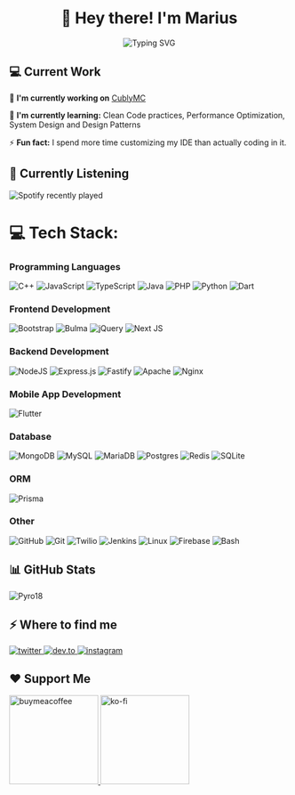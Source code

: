 <h1 align="center">👋 Hey there! I'm Marius</h1>

<div align="center">
  <img src="https://readme-typing-svg.demolab.com?font=Fira+Code&pause=1000&random=false&width=435&lines=Full+Stack+Developer;Code+Artisan;Software+Developer;Coffee+to+Code+Converter" alt="Typing SVG" />
</div>

## 💻 Current Work

🚀 **I'm currently working on** [CublyMC](https://github.com/CublyMC)

🌱 **I'm currently learning:** Clean Code practices, Performance Optimization, System Design and Design Patterns

⚡ **Fun fact:**  I spend more time customizing my IDE than actually coding in it.

## 🎵 Currently Listening

<div>
  <img src="https://spotify-recently-played-readme.vercel.app/api?user=thedadox" alt="Spotify recently played" />
</div>

# 💻 Tech Stack:

### Programming Languages
![C++](https://img.shields.io/badge/c++-%2300599C.svg?style=for-the-badge&logo=c%2B%2B&logoColor=white) ![JavaScript](https://img.shields.io/badge/javascript-%23323330.svg?style=for-the-badge&logo=javascript&logoColor=%23F7DF1E) ![TypeScript](https://img.shields.io/badge/typescript-%23007ACC.svg?style=for-the-badge&logo=typescript&logoColor=white) ![Java](https://img.shields.io/badge/java-%23ED8B00.svg?style=for-the-badge&logo=openjdk&logoColor=white) ![PHP](https://img.shields.io/badge/php-%23777BB4.svg?style=for-the-badge&logo=php&logoColor=white) ![Python](https://img.shields.io/badge/python-3670A0?style=for-the-badge&logo=python&logoColor=ffdd54) ![Dart](https://img.shields.io/badge/dart-%230175C2.svg?style=for-the-badge&logo=dart&logoColor=white)

### Frontend Development
![Bootstrap](https://img.shields.io/badge/bootstrap-%238511FA.svg?style=for-the-badge&logo=bootstrap&logoColor=white) ![Bulma](https://img.shields.io/badge/bulma-00D0B1?style=for-the-badge&logo=bulma&logoColor=white) ![jQuery](https://img.shields.io/badge/jquery-%230769AD.svg?style=for-the-badge&logo=jquery&logoColor=white) ![Next JS](https://img.shields.io/badge/Next-black?style=for-the-badge&logo=next.js&logoColor=white)

### Backend Development
![NodeJS](https://img.shields.io/badge/node.js-6DA55F?style=for-the-badge&logo=node.js&logoColor=white) ![Express.js](https://img.shields.io/badge/express.js-%23404d59.svg?style=for-the-badge&logo=express&logoColor=%2361DAFB) ![Fastify](https://img.shields.io/badge/fastify-%23000000.svg?style=for-the-badge&logo=fastify&logoColor=white) ![Apache](https://img.shields.io/badge/apache-%23D42029.svg?style=for-the-badge&logo=apache&logoColor=white) ![Nginx](https://img.shields.io/badge/nginx-%23009639.svg?style=for-the-badge&logo=nginx&logoColor=white)

### Mobile App Development
![Flutter](https://img.shields.io/badge/Flutter-%2302569B.svg?style=for-the-badge&logo=Flutter&logoColor=white)

### Database
![MongoDB](https://img.shields.io/badge/MongoDB-%234ea94b.svg?style=for-the-badge&logo=mongodb&logoColor=white) ![MySQL](https://img.shields.io/badge/mysql-4479A1.svg?style=for-the-badge&logo=mysql&logoColor=white) ![MariaDB](https://img.shields.io/badge/MariaDB-003545?style=for-the-badge&logo=mariadb&logoColor=white) ![Postgres](https://img.shields.io/badge/postgres-%23316192.svg?style=for-the-badge&logo=postgresql&logoColor=white) ![Redis](https://img.shields.io/badge/redis-%23DD0031.svg?style=for-the-badge&logo=redis&logoColor=white) ![SQLite](https://img.shields.io/badge/sqlite-%2307405e.svg?style=for-the-badge&logo=sqlite&logoColor=white)

### ORM
![Prisma](https://img.shields.io/badge/Prisma-3982CE?style=for-the-badge&logo=Prisma&logoColor=white)

### Other
![GitHub](https://img.shields.io/badge/github-%23121011.svg?style=for-the-badge&logo=github&logoColor=white) ![Git](https://img.shields.io/badge/git-%23F05033.svg?style=for-the-badge&logo=git&logoColor=white) ![Twilio](https://img.shields.io/badge/Twilio-F22F46?style=for-the-badge&logo=Twilio&logoColor=white) ![Jenkins](https://img.shields.io/badge/jenkins-%232C5263.svg?style=for-the-badge&logo=jenkins&logoColor=white) ![Linux](https://img.shields.io/badge/Linux-FCC624?style=for-the-badge&logo=linux&logoColor=black) ![Firebase](https://img.shields.io/badge/firebase-%23039BE5.svg?style=for-the-badge&logo=firebase) ![Bash](https://img.shields.io/badge/bash-%23121011.svg?style=for-the-badge&logo=gnu-bash&logoColor=white)

## 📊 GitHub Stats

<div>
  <img src="https://github-readme-stats.vercel.app/api/top-langs?username=Pyro18&show_icons=true&locale=en&layout=compact" alt="Pyro18" />
</div>

## ⚡️ Where to find me

<p>
<a href="https://twitter.com/MNoroaca">
  <img src="https://img.shields.io/badge/twitter-x?style=for-the-badge&logo=x&logoColor=white&color=%230f1419" alt="twitter" />
</a>
<a href="https://dev.to/pyro18">
  <img src="https://img.shields.io/badge/dev-to?style=for-the-badge&logo=dev-to&logoColor=white&color=black" alt="dev.to" />
</a>
<a href="https://www.instagram.com/marius__noroaca">
  <img src="https://img.shields.io/badge/instagram-logo?style=for-the-badge&logo=instagram&logoColor=white&color=%23F35369" alt="instagram" />
</a>
</p>

## ❤️ Support Me

<p>
<a href="https://www.buymeacoffee.com/buymeacoffee.com/Pyro18">
  <img src="https://cdn.buymeacoffee.com/buttons/v2/default-yellow.png" width="160" alt="buymeacoffee" />
</a>

<a href="https://www.ko-fi.com/https://ko-fi.com/Pyro18">
  <img src="https://cdn.ko-fi.com/cdn/kofi3.png?v=3" width="160" alt="ko-fi" />
</a>
</p>
